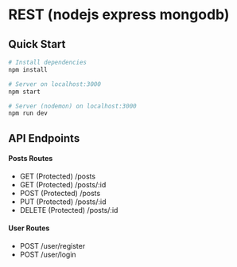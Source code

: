 # REST (nodejs express mongodb)

## Quick Start

```bash
# Install dependencies
npm install

# Server on localhost:3000
npm start

# Server (nodemon) on localhost:3000
npm run dev
```

## API Endpoints

#### Posts Routes

- GET (Protected) /posts
- GET (Protected) /posts/:id
- POST (Protected) /posts
- PUT (Protected) /posts/:id
- DELETE (Protected) /posts/:id

#### User Routes

- POST /user/register
- POST /user/login
